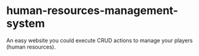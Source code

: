 # human-resources-management-system
An easy website you could execute CRUD actions to manage your players (human resources).
